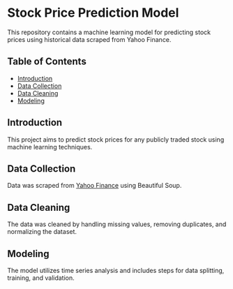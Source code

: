 # Stock Price Prediction Model

This repository contains a machine learning model for predicting stock prices using historical data scraped from Yahoo Finance.

## Table of Contents

- [Introduction](#introduction)
- [Data Collection](#data-collection)
- [Data Cleaning](#data-cleaning)
- [Modeling](#modeling)

## Introduction

This project aims to predict stock prices for any publicly traded stock using machine learning techniques.

## Data Collection

Data was scraped from [Yahoo Finance](https://finance.yahoo.com/) using Beautiful Soup.

## Data Cleaning

The data was cleaned by handling missing values, removing duplicates, and normalizing the dataset.

## Modeling

The model utilizes time series analysis and includes steps for data splitting, training, and validation.

